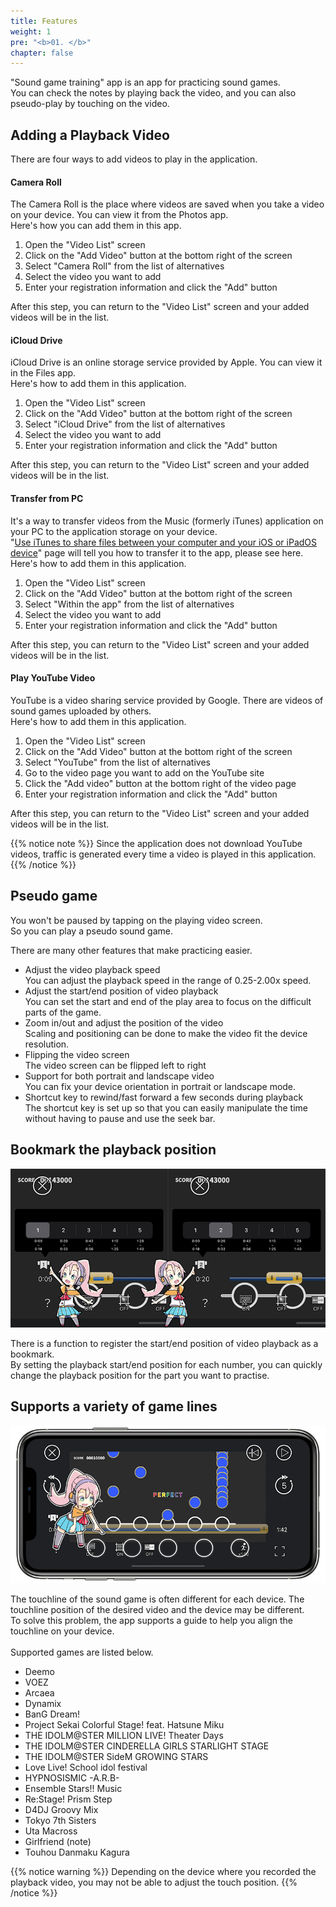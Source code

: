 ```yaml
---
title: Features
weight: 1
pre: "<b>01. </b>"
chapter: false
---
```


"Sound game training" app is an app for practicing sound games.<br>
You can check the notes by playing back the video, and you can also pseudo-play by touching on the video.

## Adding a Playback Video

There are four ways to add videos to play in the application.

#### Camera Roll

The Camera Roll is the place where videos are saved when you take a video on your device. You can view it from the Photos app.<br>
Here's how you can add them in this app.

1. Open the "Video List" screen
2. Click on the "Add Video" button at the bottom right of the screen
3. Select "Camera Roll" from the list of alternatives
4. Select the video you want to add
5. Enter your registration information and click the "Add" button

After this step, you can return to the "Video List" screen and your added videos will be in the list.

#### iCloud Drive

iCloud Drive is an online storage service provided by Apple. You can view it in the Files app.<br>
Here's how to add them in this application.

1. Open the "Video List" screen
2. Click on the "Add Video" button at the bottom right of the screen
3. Select "iCloud Drive" from the list of alternatives
4. Select the video you want to add
5. Enter your registration information and click the "Add" button

After this step, you can return to the "Video List" screen and your added videos will be in the list.

#### Transfer from PC

It's a way to transfer videos from the Music (formerly iTunes) application on your PC to the application storage on your device.<br>
"<a href= "https://support.apple.com/en-us/HT201301" >Use iTunes to share files between your computer and your iOS or iPadOS device</a>" page will tell you how to transfer it to the app, please see here.<br>
Here's how to add them in this application.

1. Open the "Video List" screen
2. Click on the "Add Video" button at the bottom right of the screen
3. Select "Within the app" from the list of alternatives
4. Select the video you want to add
5. Enter your registration information and click the "Add" button

After this step, you can return to the "Video List" screen and your added videos will be in the list.

#### Play YouTube Video

YouTube is a video sharing service provided by Google. There are videos of sound games uploaded by others.<br>
Here's how to add them in this application.

1. Open the "Video List" screen
2. Click on the "Add Video" button at the bottom right of the screen
3. Select "YouTube" from the list of alternatives
4. Go to the video page you want to add on the YouTube site
5. Click the "Add video" button at the bottom right of the video page
6. Enter your registration information and click the "Add" button

After this step, you can return to the "Video List" screen and your added videos will be in the list.

{{% notice note %}}
Since the application does not download YouTube videos, traffic is generated every time a video is played in this application.
{{% /notice %}}


## Pseudo game

You won't be paused by tapping on the playing video screen.<br>
So you can play a pseudo sound game.<br>

There are many other features that make practicing easier.

- Adjust the video playback speed<br>You can adjust the playback speed in the range of 0.25-2.00x speed.
- Adjust the start/end position of video playback<br>You can set the start and end of the play area to focus on the difficult parts of the game.
- Zoom in/out and adjust the position of the video<br>Scaling and positioning can be done to make the video fit the device resolution.
- Flipping the video screen<br>The video screen can be flipped left to right
- Support for both portrait and landscape video<br>You can fix your device orientation in portrait or landscape mode.
- Shortcut key to rewind/fast forward a few seconds during playback<br>The shortcut key is set up so that you can easily manipulate the time without having to pause and use the seek bar.

## Bookmark the playback position

![video scale](img_video_bookmark.png#imgleft)
<div class="clear clear_box"></div>
There is a function to register the start/end position of video playback as a bookmark.<br>
By setting the playback start/end position for each number, you can quickly change the playback position for the part you want to practise.<br>

## Supports a variety of game lines

![video scale](img_video_scale.png#imgleft)
<div class="clear clear_box"></div>
The touchline of the sound game is often different for each device. The touchline position of the desired video and the device may be different.<br>
To solve this problem, the app supports a guide to help you align the touchline on your device.<br><br>
Supported games are listed below.<br>

- Deemo
- VOEZ
- Arcaea
- Dynamix
- BanG Dream!
- Project Sekai Colorful Stage! feat. Hatsune Miku
- THE IDOLM@STER MILLION LIVE! Theater Days
- THE IDOLM@STER CINDERELLA GIRLS STARLIGHT STAGE
- THE IDOLM@STER SideM GROWING STARS
- Love Live! School idol festival
- HYPNOSISMIC -A.R.B-
- Ensemble Stars!! Music
- Re:Stage! Prism Step
- D4DJ Groovy Mix
- Tokyo 7th Sisters
- Uta Macross
- Girlfriend (note)
- Touhou Danmaku Kagura

{{% notice warning %}}
Depending on the device where you recorded the playback video, you may not be able to adjust the touch position.
{{% /notice %}}